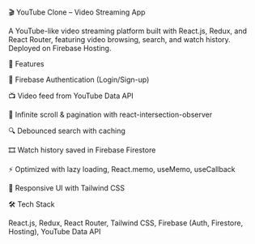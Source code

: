 🎬 YouTube Clone – Video Streaming App

A YouTube-like video streaming platform built with React.js, Redux, and React Router, featuring video browsing, search, and watch history. Deployed on Firebase Hosting.

🚀 Features

🔑 Firebase Authentication (Login/Sign-up)

📺 Video feed from YouTube Data API

📜 Infinite scroll & pagination with react-intersection-observer

🔍 Debounced search with caching

🎞 Watch history saved in Firebase Firestore

⚡ Optimized with lazy loading, React.memo, useMemo, useCallback

📱 Responsive UI with Tailwind CSS

🛠 Tech Stack

React.js, Redux, React Router, Tailwind CSS, Firebase (Auth, Firestore, Hosting), YouTube Data API
